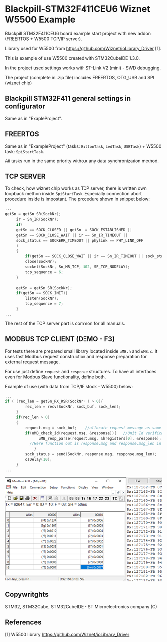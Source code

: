 # Blackpill-STM32F411CEU6 Wiznet W5500 Example
Blackpill STM32F411CEU6 board example start project with new addon (FREERTOS + W5500 TCP/IP server). 

Library used for W5500 from https://github.com/Wiznet/ioLibrary_Driver [1].

This is example of use W5500 created with STM32CubeIDE 1.3.0.

In the project used settings works with ST-Link V2 (mini) - SWD debugging.

The project (complete in .zip file) includes FREERTOS, OTG_USB and SPI (wiznet chip)

## Blackpill STM32F411 general settings in configurator
Same as in "ExapleProject".

## FREERTOS
Same as in "ExampleProject" (tasks: `ButtonTask`, `LedTask`, `USBTask`) + W5500 task: `SpiStartTask`.

All tasks run in the same priority without any data synchronization method.

## TCP SERVER
To check, how wiznet chip works as TCP server, there is written own loopback methon inside `SpiStartTask`. 
Especially connection abort procedure inside is impostant. The procedure shown in snippet below:

 ```c
...
getSn = getSn_SR(SockNr);
	  ir = Sn_IR(SockNr);
	  if(
      getSn == SOCK_CLOSED || getSn != SOCK_ESTABLISHED || 
      getSn == SOCK_CLOSE_WAIT || ir == Sn_IR_TIMEOUT || 
      sock_status == SOCKERR_TIMEOUT || phylink == PHY_LINK_OFF
      )
	  {
		  if(getSn == SOCK_CLOSE_WAIT || ir == Sn_IR_TIMEOUT || sock_status == SOCKERR_TIMEOUT) disconnect(SockNr);
		  close(SockNr);
		  socket(SockNr, Sn_MR_TCP, 502, SF_TCP_NODELAY);
		  tcp_sequence = 6;
	  }

	  getSn = getSn_SR(SockNr);
	  if(getSn == SOCK_INIT){
		  listen(SockNr);
		  tcp_sequence = 7;
	  }
...
```
The rest of the TCP server part is common for all manuals.

## MODBUS TCP CLIENT (DEMO - F3)
For tests there are prepared small library located inside `uMB.h` and `uMB.c`. 
It uses fast Modbus request construction and response preparation for external request message.

For use just define `request` and `response` structures. To have all interfaces even for Modbus Slave functionality, define both.

Example of use (with data from TCP/IP stock - W5500) below:
 ```c
...
if ( (rec_len = getSn_RX_RSR(SockNr) ) > 0){
		  rec_len = recv(SockNr, sock_buf, sock_len);
	  }
	  if(rec_len > 0)
	  {
		  request.msg = sock_buf;    //allocate request message as same as socket buffer
		  if(uMB_check_id(request.msg, &response)){   //Unit Id verification
		  	    uMB_resp_parse(request.msg, &hregisters[0], &response);
            //Here function out is response.msg and response.msg_len in general
		  	  }
		  sock_status = send(SockNr, response.msg, response.msg_len);    //Send response message
		  osDelay(10);
	  }
...
```
![alt text](https://github.com/kkuba91/Blackpill-STM32F411CEU6/blob/main/W5500_ModbusF3/uMBworks.png?raw=true)

## Copywritghts
STM32, STM32Cube, STM32CubeIDE - ST Microelectronics company (C)

## References
[1] W5500 library https://github.com/Wiznet/ioLibrary_Driver
